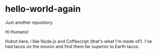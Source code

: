 # hello-world-again

Just another repository

Hi Humans!

Hubot here, i like Node.js and Coffescript (that's what I'm made of!).
I've had tacos on the mooon and find them far superior to Earth tacos.
